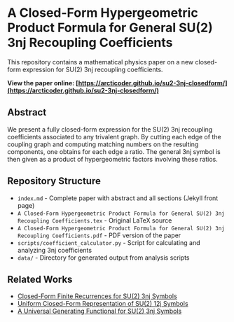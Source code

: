 # A Closed-Form Hypergeometric Product Formula for General SU(2) 3nj Recoupling Coefficients

This repository contains a mathematical physics paper on a new closed-form expression for SU(2) 3nj recoupling coefficients.

**View the paper online: [https://arcticoder.github.io/su2-3nj-closedform/](https://arcticoder.github.io/su2-3nj-closedform/)**

## Abstract

We present a fully closed-form expression for the SU(2) 3nj recoupling coefficients associated to any trivalent graph. By cutting each edge of the coupling graph and computing matching numbers on the resulting components, one obtains for each edge a ratio. The general 3nj symbol is then given as a product of hypergeometric factors involving these ratios.

## Repository Structure

- `index.md` - Complete paper with abstract and all sections (Jekyll front page)
- `A Closed-Form Hypergeometric Product Formula for General SU(2) 3nj Recoupling Coefficients.tex` - Original LaTeX source
- `A Closed-Form Hypergeometric Product Formula for General SU(2) 3nj Recoupling Coefficients.pdf` - PDF version of the paper
- `scripts/coefficient_calculator.py` - Script for calculating and analyzing 3nj coefficients
- `data/` - Directory for generated output from analysis scripts

## Related Works

- [Closed-Form Finite Recurrences for SU(2) 3nj Symbols](https://arcticoder.github.io/su2-3nj-recurrences/)
- [Uniform Closed-Form Representation of SU(2) 12j Symbols](https://arcticoder.github.io/su2-3nj-uniform-closed-form/)
- [A Universal Generating Functional for SU(2) 3nj Symbols](https://arcticoder.github.io/su2-3nj-generating-functional/)
